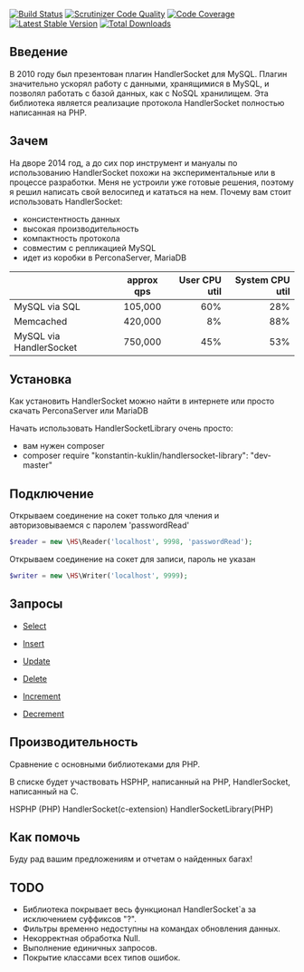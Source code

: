 [![Build Status](https://travis-ci.org/KonstantinKuklin/HandlerSocketLibrary.svg?branch=master)](https://travis-ci.org/KonstantinKuklin/HandlerSocketLibrary)
[![Scrutinizer Code Quality](https://scrutinizer-ci.com/g/KonstantinKuklin/HandlerSocketLibrary/badges/quality-score.png?b=master)](https://scrutinizer-ci.com/g/KonstantinKuklin/HandlerSocketLibrary/?branch=master)
[![Code Coverage](https://scrutinizer-ci.com/g/KonstantinKuklin/HandlerSocketLibrary/badges/coverage.png?b=master)](https://scrutinizer-ci.com/g/KonstantinKuklin/HandlerSocketLibrary/?branch=master)
[![Latest Stable Version](https://poser.pugx.org/konstantin-kuklin/handlersocket-library/v/stable.png)](https://packagist.org/packages/konstantin-kuklin/handlersocket-library)
[![Total Downloads](https://poser.pugx.org/konstantin-kuklin/handlersocket-library/downloads.png)](https://packagist.org/packages/konstantin-kuklin/handlersocket-library)

Введение
------------
В 2010 году был презентован плагин HandlerSocket для MySQL. Плагин значительно ускорял работу с данными, хранящимися в MySQL, и позволял работать с базой данных, как с NoSQL хранилищем.
Эта библиотека является реализацие протокола HandlerSocket полностью написанная на PHP.

Зачем
------------
На дворе 2014 год, а до сих пор инструмент и мануалы по использованию HandlerSocket похожи на экспериментальные или в процессе разработки. Меня не устроили уже готовые решения, поэтому я решил написать свой велосипед и кататься на нем.
Почему вам стоит использовать HandlerSocket:
- консистентность данных
- высокая производительность
- компактность протокола
- совместим с репликацией MySQL
- идет из коробки в PerconaServer, MariaDB

|                       | approx qps | User CPU util     |      System CPU util |
| --------------------- |:----------:| -----------------:|---------------------:|
|MySQL via SQL          |105,000     |60%                |28%                   |
|Memcached              |420,000     |8%                 |88%                   |
|MySQL via HandlerSocket|750,000     |45%                |53%                   |

Установка
------------
Как установить HandlerSocket можно найти в интернете или просто скачать PerconaServer или MariaDB

Начать использовать HandlerSocketLibrary очень просто:
- вам нужен composer
- composer require "konstantin-kuklin/handlersocket-library": "dev-master"

Подключение
------------
Открываем соединение на сокет только для чления и авторизовываемся с паролем 'passwordRead'

```php
$reader = new \HS\Reader('localhost', 9998, 'passwordRead');
```

Открываем соединение на сокет для записи, пароль не указан

```php
$writer = new \HS\Writer('localhost', 9999);
```

Запросы
------------
- [Select](docs/rus/Select.md)

- [Insert](docs/rus/Insert.md)

- [Update](docs/rus/Update.md)

- [Delete](docs/rus/Delete.md)

- [Increment](docs/rus/Increment.md)

- [Decrement](docs/rus/Decrement.md)

Производительность
------------
Сравнение с основными библиотеками для PHP.

В списке будет участвовать HSPHP, написанный на PHP, HandlerSocket, написанный на С.

HSPHP (PHP)
HandlerSocket(c-extension)
HandlerSocketLibrary(PHP)

Как помочь
------------
Буду рад вашим предложениям и отчетам о найденных багах!

TODO
------------
 - Библиотека покрывает весь функционал HandlerSocket`а за исключением суффиксов "?".
 - Фильтры временно недоступны на командах обновления данных.
 - Некорректная обработка Null.
 - Выполнение единичных запросов.
 - Покрытие классами всех типов ошибок.
